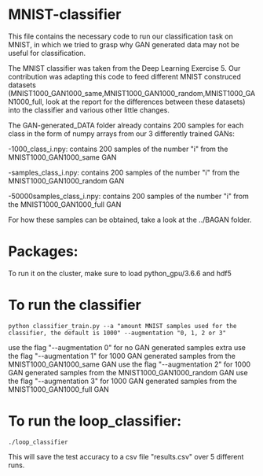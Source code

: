 # MNIST-classifier
This file contains the necessary code to run our classification task on MNIST, in which we tried to grasp why GAN generated data may not be useful for classification. 

The MNIST classifier was taken from the Deep Learning Exercise 5. Our contribution was adapting this code to feed different MNIST construced datasets (MNIST1000_GAN1000_same,MNIST1000_GAN1000_random,MNIST1000_GAN1000_full, look at the report for the differences between these datasets) into the classifier and various other little changes.

The GAN-generated_DATA folder already contains 200 samples for each class in the form of numpy arrays from our 3 differently trained GANs:

-1000_class_i.npy: contains 200 samples of the number "i" from the MNIST1000_GAN1000_same GAN

-samples_class_i.npy: contains 200 samples of the number "i" from the MNIST1000_GAN1000_random GAN

-50000samples_class_i.npy: contains 200 samples of the number "i" from the MNIST1000_GAN1000_full GAN


For how these samples can be obtained, take a look at the ../BAGAN folder.

# Packages:

To run it on the cluster, make sure to load python_gpu/3.6.6 and hdf5

# To run the classifier
```
python classifier_train.py --a "amount MNIST samples used for the classifier, the default is 1000" --augmentation "0, 1, 2 or 3"
```

use the flag "--augmentation 0" for no GAN generated samples extra
use the flag "--augmentation 1" for 1000 GAN generated samples from the MNIST1000_GAN1000_same GAN 
use the flag "--augmentation 2" for 1000 GAN generated samples from the MNIST1000_GAN1000_random GAN 
use the flag "--augmentation 3" for 1000 GAN generated samples from the MNIST1000_GAN1000_full GAN 

# To run the loop_classifier:
```
./loop_classifier
```
This will save the test accuracy to a csv file "results.csv" over 5 different runs.

